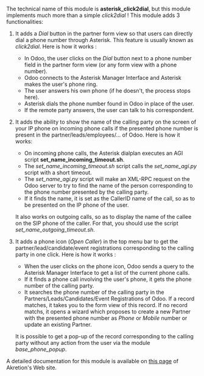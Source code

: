 The technical name of this module is **asterisk_click2dial**, but this
module implements much more than a simple *click2dial* ! This module
adds 3 functionalities:

1.  It adds a *Dial* button in the partner form view so that users can
    directly dial a phone number through Asterisk. This feature is
    usually known as *click2dial*. Here is how it works :

    - In Odoo, the user clicks on the *Dial* button next to a phone
      number field in the partner form view (or any form view with a
      phone number).
    - Odoo connects to the Asterisk Manager Interface and Asterisk makes
      the user's phone ring.
    - The user answers his own phone (if he doesn't, the process stops
      here).
    - Asterisk dials the phone number found in Odoo in place of the
      user.
    - If the remote party answers, the user can talk to his
      correspondent.

2.  It adds the ability to show the name of the calling party on the
    screen of your IP phone on incoming phone calls if the presented
    phone number is present in the partner/leads/employees/... of Odoo.
    Here is how it works:

    - On incoming phone calls, the Asterisk dialplan executes an AGI
      script **set_name_incoming_timeout.sh**.
    - The *set_name_incoming_timeout.sh* script calls the
      *set_name_agi.py* script with a short timeout.
    - The *set_name_agi.py* script will make an XML-RPC request on the
      Odoo server to try to find the name of the person corresponding to
      the phone number presented by the calling party.
    - If it finds the name, it is set as the CallerID name of the call,
      so as to be presented on the IP phone of the user.

    It also works on outgoing calls, so as to display the name of the
    callee on the SIP phone of the caller. For that, you should use the
    script *set_name_outgoing_timeout.sh*.

3.  It adds a phone icon (*Open Caller*) in the top menu bar to get the
    partner/lead/candidate/event registrations corresponding to the
    calling party in one click. Here is how it works :

    - When the user clicks on the phone icon, Odoo sends a query to the
      Asterisk Manager Interface to get a list of the current phone
      calls.
    - If it finds a phone call involving the user's phone, it gets the
      phone number of the calling party.
    - It searches the phone number of the calling party in the
      Partners/Leads/Candidates/Event Registrations of Odoo. If a record
      matches, it takes you to the form view of this record. If no
      record matchs, it opens a wizard which proposes to create a new
      Partner with the presented phone number as *Phone* or *Mobile*
      number or update an existing Partner.

    It is possible to get a pop-up of the record corresponding to the
    calling party without any action from the user via the module
    *base_phone_popup*.

A detailed documentation for this module is available on [this
page](http://www.akretion.com/products-and-services/openerp-asterisk-voip-connector)
of Akretion's Web site.
